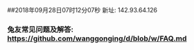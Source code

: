 ##2018年09月28日07时12分07秒 新址: 142.93.64.126
### 兔友常见问题及解答: https://github.com/wanggonging/d/blob/w/FAQ.md
